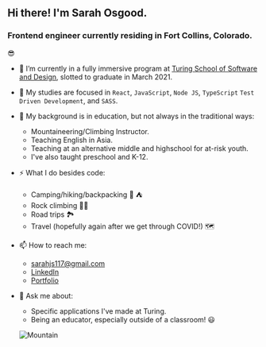## Hi there! I'm Sarah Osgood.

### Frontend engineer currently residing in Fort Collins, Colorado.

😎

- 🔭  I’m currently in a fully immersive program at [Turing School of Software and Design](https://frontend.turing.io/), slotted to graduate in March 2021.
- 🌱 My studies are focused in `React`, `JavaScript`, `Node JS`, `TypeScript` `Test Driven Development`, and `SASS`.

- 🧳  My background is in education, but not always in the traditional ways:
  - Mountaineering/Climbing Instructor.
  - Teaching English in Asia.
  - Teaching at an alternative middle and highschool for at-risk youth.
  - I've also taught preschool and K-12.
  
- ⚡  What I do besides code:
  - Camping/hiking/backpacking 🥾 ⛺️
  - Rock climbing 🧗‍♀️
  - Road trips 🏞
  - Travel (hopefully again after we get through COVID!) 🗺


- 📫  How to reach me: 
  - sarahjs117@gmail.com
  - [LinkedIn](https://www.linkedin.com/in/sarahosgood/)
  - [Portfolio](https://alumni.turing.io/alumni/sarah-osgood)
  
- 💬  Ask me about:
  - Specific applications I've made at Turing.
  - Being an educator, especially outside of a classroom! 😃 
  
  ![Mountain](https://media.giphy.com/media/2csuIJj6TmuKA/giphy.gif)
